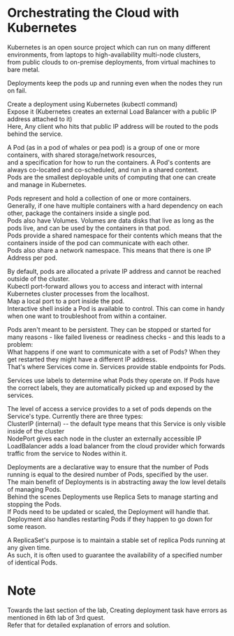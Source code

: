 # Orchestrating the Cloud with Kubernetes

Kubernetes is an open source project which can run on many different environments, from laptops to high-availability multi-node clusters,                               
from public clouds to on-premise deployments, from virtual machines to bare metal.                                                                                

Deployments keep the pods up and running even when the nodes they run on fail.                                                                         

Create a deployment using Kubernetes (kubectl command)                                                                                                               
Expose it (Kubernetes creates an external Load Balancer with a public IP address attached to it)                                                                  
Here, Any client who hits that public IP address will be routed to the pods behind the service.                                                         

A Pod (as in a pod of whales or pea pod) is a group of one or more containers, with shared storage/network resources,                                              
and a specification for how to run the containers. A Pod's contents are always co-located and co-scheduled, and run in a shared context.                                   
Pods are the smallest deployable units of computing that one can create and manage in Kubernetes.                                                                 
           
Pods represent and hold a collection of one or more containers.                                                                                             
Generally, if one have multiple containers with a hard dependency on each other, package the containers inside a single pod.                                    
Pods also have Volumes. Volumes are data disks that live as long as the pods live, and can be used by the containers in that pod.                                
Pods provide a shared namespace for their contents which means that the containers inside of the pod can communicate with each other.                               
Pods also share a network namespace. This means that there is one IP Address per pod.                                                                                
 
By default, pods are allocated a private IP address and cannot be reached outside of the cluster.                                                                
Kubectl port-forward allows you to access and interact with internal Kubernetes cluster processes from the localhost.                                            
Map a local port to a port inside the pod.                                                                                                           
Interactive shell inside a Pod is available to control. This can come in handy when one want to troubleshoot from within a container.                             
 
Pods aren't meant to be persistent. They can be stopped or started for many reasons - like failed liveness or readiness checks - and this leads to a problem:             
What happens if one want to communicate with a set of Pods? When they get restarted they might have a different IP address.                                           
That's where Services come in. Services provide stable endpoints for Pods.                                                                        

Services use labels to determine what Pods they operate on. If Pods have the correct labels, they are automatically picked up and exposed by the services.        

The level of access a service provides to a set of pods depends on the Service's type. Currently there are three types:                       
ClusterIP (internal) -- the default type means that this Service is only visible inside of the cluster                                               
NodePort gives each node in the cluster an externally accessible IP                                                                                            
LoadBalancer adds a load balancer from the cloud provider which forwards traffic from the service to Nodes within it.                                             

Deployments are a declarative way to ensure that the number of Pods running is equal to the desired number of Pods, specified by the user.                             
The main benefit of Deployments is in abstracting away the low level details of managing Pods.                                                                      
Behind the scenes Deployments use Replica Sets to manage starting and stopping the Pods.                                                                               
If Pods need to be updated or scaled, the Deployment will handle that.                                                                                                
Deployment also handles restarting Pods if they happen to go down for some reason.                                                                                  

A ReplicaSet's purpose is to maintain a stable set of replica Pods running at any given time.                                                                        
As such, it is often used to guarantee the availability of a specified number of identical Pods.                                                                

# Note

Towards the last section of the lab, Creating deployment task have errors as mentioned in 6th lab of 3rd quest.                                                    
Refer that for detailed explanation of errors and solution.
